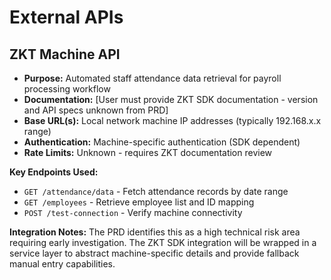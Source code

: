 # External APIs

## ZKT Machine API

- **Purpose:** Automated staff attendance data retrieval for payroll processing workflow
- **Documentation:** [User must provide ZKT SDK documentation - version and API specs unknown from PRD]
- **Base URL(s):** Local network machine IP addresses (typically 192.168.x.x range)
- **Authentication:** Machine-specific authentication (SDK dependent)
- **Rate Limits:** Unknown - requires ZKT documentation review

**Key Endpoints Used:**
- `GET /attendance/data` - Fetch attendance records by date range
- `GET /employees` - Retrieve employee list and ID mapping
- `POST /test-connection` - Verify machine connectivity

**Integration Notes:** The PRD identifies this as a high technical risk area requiring early investigation. The ZKT SDK integration will be wrapped in a service layer to abstract machine-specific details and provide fallback manual entry capabilities.
